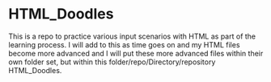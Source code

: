 # HTML_Doodles
This is a repo to practice various input scenarios with HTML as part of the learning process.
I will add to this as time goes on and my HTML files become more advanced and I will put these more advanced files within their own folder set,
but within this folder/repo/Directory/repository HTML_Doodles.
